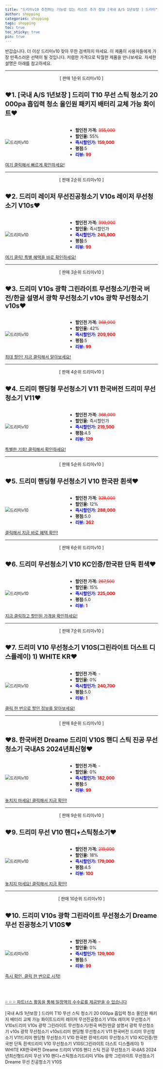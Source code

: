 ```yaml
---
title: "드리미v10 추천하는 기능성 있는 리스트 추가 정보 [국내 A/S 1년보장 ] 드리미"
author: shopping
categories: shopping
tags: shopping
toc: true
toc_sticky: true
pin: true
---
```

반갑습니다. 더 이상 드리미v10 찾아 무한 검색하지 마세요. 이 제품이 사용자들에게 가장 만족스러운 선택이 될 것입니다. 저렴한 가격으로 탁월한 제품을 만나보세요. 자세한 설명은 아래를 참고하세요.

---
<p class="toplist" style="margin: 0 auto; display: block; width: fit-content;">[ 판매 1순위 드리미v10 ]</p>

<h2><strong>❤️1. [국내 A/S 1년보장 ] 드리미 T10 무선 스틱 청소기 20 000pa 흡입력 청소 올인원 패키지 배터리 교체 가능 화이트❤️</strong></h2>

<div style="display: flex; align-items: center;">
    <div style="flex: 0.4;">
        <img src="https://thumbnail9.coupangcdn.com/thumbnails/remote/230x230ex/image/vendor_inventory/ac3f/125107b92b846ab7ad4eae80d15480a88d837b41299b1f5a2db2b139ae6c.jpg" alt="드리미v10" style="max-width: 100%;">
    </div>
    <div style="flex: 0.6; margin-left: 10px;">
        <ul>
            <li><strong>할인전 가격:</strong> <del style="color: red;">355,000</del></li>
            <li><strong>할인율:</strong> 55%</li>
            <li><span style='color:blue'><strong>즉시할인가:</strong></span> <span style='color:red'><strong>159,000</strong></span></li>
            <li><strong>평점:</strong>5</li>
            <li><span style='color:blue'><strong>리뷰:</strong></span> <span style='color:red'><strong>99</strong></span></li>
        </ul>
    </div>
</div>
<div class="center">
    <a href="https://William4Davisa.github.io?lptag=AF9450613&subid=githubio&pageKey=8207614078&traceid=V0-153&itemId=23547718871&vendorItemId=90573813850" class="myButton">
        여기 클릭해서 빠르게 확인하세요!
    </a>
</div>


---
<p class="toplist" style="margin: 0 auto; display: block; width: fit-content;">[ 판매 2순위 드리미v10 ]</p>

<h2><strong>❤️2. 드리미 레이저 무선진공청소기 V10s 레이저 무선청소기 V10s❤️</strong></h2>

<div style="display: flex; align-items: center;">
    <div style="flex: 0.4;">
        <img src="https://thumbnail9.coupangcdn.com/thumbnails/remote/230x230ex/image/vendor_inventory/88ca/0fdd244b53d194d1b561072e78dc0fab4c833df014ba4c72d0b4806cf371.jpg" alt="드리미v10" style="max-width: 100%;">
    </div>
    <div style="flex: 0.6; margin-left: 10px;">
        <ul>
            <li><strong>할인전 가격:</strong> <del style="color: red;">399,000</del></li>
            <li><strong>할인율:</strong> 즉시할인가</li>
            <li><span style='color:blue'><strong>즉시할인가:</strong></span> <span style='color:red'><strong>245,800</strong></span></li>
            <li><strong>평점:</strong>5</li>
            <li><span style='color:blue'><strong>리뷰:</strong></span> <span style='color:red'><strong>99</strong></span></li>
        </ul>
    </div>
</div>
<div class="center">
    <a href="https://William4Davisa.github.io?lptag=AF9450613&subid=githubio&pageKey=8171737923&traceid=V0-153&itemId=23342322607&vendorItemId=90373779245" class="myButton">
        여기 클릭! 특별 혜택을 바로 확인하세요!
    </a>
</div>


---
<p class="toplist" style="margin: 0 auto; display: block; width: fit-content;">[ 판매 3순위 드리미v10 ]</p>

<h2><strong>❤️3. 드리미 V10s 광학 그린라이트 무선청소기/한국 버전/한글 설명서 광학 무선청소기 v10s 광학 무선청소기 v10s❤️</strong></h2>

<div style="display: flex; align-items: center;">
    <div style="flex: 0.4;">
        <img src="https://thumbnail9.coupangcdn.com/thumbnails/remote/230x230ex/image/vendor_inventory/88ca/0fdd244b53d194d1b561072e78dc0fab4c833df014ba4c72d0b4806cf371.jpg" alt="드리미v10" style="max-width: 100%;">
    </div>
    <div style="flex: 0.6; margin-left: 10px;">
        <ul>
            <li><strong>할인전 가격:</strong> <del style="color: red;">368,000</del></li>
            <li><strong>할인율:</strong> 42%</li>
            <li><span style='color:blue'><strong>즉시할인가:</strong></span> <span style='color:red'><strong>209,900</strong></span></li>
            <li><strong>평점:</strong>5</li>
            <li><span style='color:blue'><strong>리뷰:</strong></span> <span style='color:red'><strong>99</strong></span></li>
        </ul>
    </div>
</div>
<div class="center">
    <a href="https://William4Davisa.github.io?lptag=AF9450613&subid=githubio&pageKey=8059351999&traceid=V0-153&itemId=22634201777&vendorItemId=89675455143" class="myButton">
        최대 할인! 지금 클릭해서 알아보세요!
    </a>
</div>


---
<p class="toplist" style="margin: 0 auto; display: block; width: fit-content;">[ 판매 4순위 드리미v10 ]</p>

<h2><strong>❤️4. 드리미 핸딩형 무선청소기 V11 한국버전 드리미 무선청소기 V11❤️</strong></h2>

<div style="display: flex; align-items: center;">
    <div style="flex: 0.4;">
        <img src="https://thumbnail8.coupangcdn.com/thumbnails/remote/230x230ex/image/vendor_inventory/a7b0/0ba8c4f1e99e5af05411210f6960dd9de8726d7d5ce5129c56a4d70ab29f.jpg" alt="드리미v10" style="max-width: 100%;">
    </div>
    <div style="flex: 0.6; margin-left: 10px;">
        <ul>
            <li><strong>할인전 가격:</strong> <del style="color: red;">368,000</del></li>
            <li><strong>할인율:</strong> 즉시할인가</li>
            <li><span style='color:blue'><strong>즉시할인가:</strong></span> <span style='color:red'><strong>219,500</strong></span></li>
            <li><strong>평점:</strong>4.5</li>
            <li><span style='color:blue'><strong>리뷰:</strong></span> <span style='color:red'><strong>129</strong></span></li>
        </ul>
    </div>
</div>
<div class="center">
    <a href="https://William4Davisa.github.io?lptag=AF9450613&subid=githubio&pageKey=7355181858&traceid=V0-153&itemId=18936786192&vendorItemId=87090077145" class="myButton">
        특별한 기회! 클릭해서 확인하세요!
    </a>
</div>


---
<p class="toplist" style="margin: 0 auto; display: block; width: fit-content;">[ 판매 5순위 드리미v10 ]</p>

<h2><strong>❤️5. 드리미 핸딩형 무선청소기 V10 한국판 흰색❤️</strong></h2>

<div style="display: flex; align-items: center;">
    <div style="flex: 0.4;">
        <img src="https://thumbnail9.coupangcdn.com/thumbnails/remote/230x230ex/image/vendor_inventory/e3e0/e871c8532ffdca766d9ea79f95c6f536c1deef28e095964c5975f074441a.jpg" alt="드리미v10" style="max-width: 100%;">
    </div>
    <div style="flex: 0.6; margin-left: 10px;">
        <ul>
            <li><strong>할인전 가격:</strong> <del style="color: red;">328,000</del></li>
            <li><strong>할인율:</strong> 12%</li>
            <li><span style='color:blue'><strong>즉시할인가:</strong></span> <span style='color:red'><strong>288,000</strong></span></li>
            <li><strong>평점:</strong>5.0</li>
            <li><span style='color:blue'><strong>리뷰:</strong></span> <span style='color:red'><strong>362</strong></span></li>
        </ul>
    </div>
</div>
<div class="center">
    <a href="https://William4Davisa.github.io?lptag=AF9450613&subid=githubio&pageKey=6444167818&traceid=V0-153&itemId=13960325958&vendorItemId=87090075427" class="myButton">
        클릭해서 지금 바로 혜택 확인!
    </a>
</div>


---
<p class="toplist" style="margin: 0 auto; display: block; width: fit-content;">[ 판매 6순위 드리미v10 ]</p>

<h2><strong>❤️6. 드리미 무선청소기 V10 KC인증/한국판 단독 흰색❤️</strong></h2>

<div style="display: flex; align-items: center;">
    <div style="flex: 0.4;">
        <img src="https://thumbnail9.coupangcdn.com/thumbnails/remote/230x230ex/image/vendor_inventory/e3e0/e871c8532ffdca766d9ea79f95c6f536c1deef28e095964c5975f074441a.jpg" alt="드리미v10" style="max-width: 100%;">
    </div>
    <div style="flex: 0.6; margin-left: 10px;">
        <ul>
            <li><strong>할인전 가격:</strong> <del style="color: red;">267,500</del></li>
            <li><strong>할인율:</strong> 15%</li>
            <li><span style='color:blue'><strong>즉시할인가:</strong></span> <span style='color:red'><strong>225,000</strong></span></li>
            <li><strong>평점:</strong>5.0</li>
            <li><span style='color:blue'><strong>리뷰:</strong></span> <span style='color:red'><strong>1</strong></span></li>
        </ul>
    </div>
</div>
<div class="center">
    <a href="https://William4Davisa.github.io?lptag=AF9450613&subid=githubio&pageKey=6530284193&traceid=V0-153&itemId=14501253207&vendorItemId=81947652848" class="myButton">
        지금 클릭하고 할인된 가격을 확인하세요!
    </a>
</div>


---
<p class="toplist" style="margin: 0 auto; display: block; width: fit-content;">[ 판매 7순위 드리미v10 ]</p>

<h2><strong>❤️7. 드리미 V10 무선청소기 V10S(그린라이트 더스트 디스플레이) 1) WHITE  KR❤️</strong></h2>

<div style="display: flex; align-items: center;">
    <div style="flex: 0.4;">
        <img src="https://thumbnail8.coupangcdn.com/thumbnails/remote/230x230ex/image/vendor_inventory/4400/bb9d49084c013d8e423842869a90792126128f95e1323071e7251e4b5ee8.jpg" alt="드리미v10" style="max-width: 100%;">
    </div>
    <div style="flex: 0.6; margin-left: 10px;">
        <ul>
            <li><strong>할인전 가격:</strong> <del style="color: red;">-</del></li>
            <li><strong>할인율:</strong> 0%</li>
            <li><span style='color:blue'><strong>즉시할인가:</strong></span> <span style='color:red'><strong>240,700</strong></span></li>
            <li><strong>평점:</strong>5.0</li>
            <li><span style='color:blue'><strong>리뷰:</strong></span> <span style='color:red'><strong>1</strong></span></li>
        </ul>
    </div>
</div>
<div class="center">
    <a href="https://William4Davisa.github.io?lptag=AF9450613&subid=githubio&pageKey=7691876951&traceid=V0-153&itemId=20571439234&vendorItemId=90141291296" class="myButton">
        클릭 한 번으로 할인 정보를 알아보세요!
    </a>
</div>


---
<p class="toplist" style="margin: 0 auto; display: block; width: fit-content;">[ 판매 8순위 드리미v10 ]</p>

<h2><strong>❤️8. 한국버전 Dreame 드리미 V10S 핸디 스틱 진공 무선청소기 국내AS 2024년최신형❤️</strong></h2>

<div style="display: flex; align-items: center;">
    <div style="flex: 0.4;">
        <img src="https://thumbnail10.coupangcdn.com/thumbnails/remote/230x230ex/image/vendor_inventory/7995/65dec6458a05f39ff3d69fcf580f6b0303b3504bf0616628d9d9e63b563c.jpg" alt="드리미v10" style="max-width: 100%;">
    </div>
    <div style="flex: 0.6; margin-left: 10px;">
        <ul>
            <li><strong>할인전 가격:</strong> <del style="color: red;">-</del></li>
            <li><strong>할인율:</strong> 0%</li>
            <li><span style='color:blue'><strong>즉시할인가:</strong></span> <span style='color:red'><strong>182,000</strong></span></li>
            <li><strong>평점:</strong>5</li>
            <li><span style='color:blue'><strong>리뷰:</strong></span> <span style='color:red'><strong>99</strong></span></li>
        </ul>
    </div>
</div>
<div class="center">
    <a href="https://William4Davisa.github.io?lptag=AF9450613&subid=githubio&pageKey=8166480473&traceid=V0-153&itemId=23304285931&vendorItemId=90336318067" class="myButton">
        놓치지 마세요! 클릭해서 지금 확인!
    </a>
</div>


---
<p class="toplist" style="margin: 0 auto; display: block; width: fit-content;">[ 판매 9순위 드리미v10 ]</p>

<h2><strong>❤️9. 드리미 무선 V10 핸디+스틱청소기❤️</strong></h2>

<div style="display: flex; align-items: center;">
    <div style="flex: 0.4;">
        <img src="https://thumbnail10.coupangcdn.com/thumbnails/remote/230x230ex/image/vendor_inventory/92f6/06b65f51e51686a9a597ffe3022dd78d36a18629633986a8dc3da827b28c.jpg" alt="드리미v10" style="max-width: 100%;">
    </div>
    <div style="flex: 0.6; margin-left: 10px;">
        <ul>
            <li><strong>할인전 가격:</strong> <del style="color: red;">219,000</del></li>
            <li><strong>할인율:</strong> 18%</li>
            <li><span style='color:blue'><strong>즉시할인가:</strong></span> <span style='color:red'><strong>179,000</strong></span></li>
            <li><strong>평점:</strong>4.5</li>
            <li><span style='color:blue'><strong>리뷰:</strong></span> <span style='color:red'><strong>100</strong></span></li>
        </ul>
    </div>
</div>
<div class="center">
    <a href="https://William4Davisa.github.io?lptag=AF9450613&subid=githubio&pageKey=1248997314&traceid=V0-153&itemId=2247411341&vendorItemId=71524885145" class="myButton">
        놓치지 마세요! 클릭해서 지금 확인!
    </a>
</div>


---
<p class="toplist" style="margin: 0 auto; display: block; width: fit-content;">[ 판매 10순위 드리미v10 ]</p>

<h2><strong>❤️10. 드리미 V10s 광학 그린라이트 무선청소기 Dreame 무선 진공청소기 V10S❤️</strong></h2>

<div style="display: flex; align-items: center;">
    <div style="flex: 0.4;">
        <img src="https://thumbnail8.coupangcdn.com/thumbnails/remote/230x230ex/image/vendor_inventory/1485/b8e32ea1abe1e96ca1ae594b728ba988f0017b6adddbed9fbd0039e56bc1.jpg" alt="드리미v10" style="max-width: 100%;">
    </div>
    <div style="flex: 0.6; margin-left: 10px;">
        <ul>
            <li><strong>할인전 가격:</strong> <del style="color: red;">-</del></li>
            <li><strong>할인율:</strong> 0%</li>
            <li><span style='color:blue'><strong>즉시할인가:</strong></span> <span style='color:red'><strong>129,900</strong></span></li>
            <li><strong>평점:</strong>5</li>
            <li><span style='color:blue'><strong>리뷰:</strong></span> <span style='color:red'><strong>99</strong></span></li>
        </ul>
    </div>
</div>
<div class="center">
    <a href="https://William4Davisa.github.io?lptag=AF9450613&subid=githubio&pageKey=6557305310&traceid=V0-153&itemId=14663869186&vendorItemId=81905001252" class="myButton">
        즉시 확인, 클릭 한 번으로 시작!
    </a>
</div>

<br><br><br>[💦 💦 💦 파트너스 활동을 통해 일정액의 수수료를 제공받을 수 있습니다](https://link.coupang.com/a/bcpT2c)<br><br>[국내 A/S 1년보장 ] 드리미 T10 무선 스틱 청소기 20 000pa 흡입력 청소 올인원 패키지 배터리 교체 가능 화이트드리미 레이저 무선진공청소기 V10s 레이저 무선청소기 V10s드리미 V10s 광학 그린라이트 무선청소기/한국 버전/한글 설명서 광학 무선청소기 v10s 광학 무선청소기 v10s드리미 핸딩형 무선청소기 V11 한국버전 드리미 무선청소기 V11드리미 핸딩형 무선청소기 V10 한국판 흰색드리미 무선청소기 V10 KC인증/한국판 단독 흰색드리미 V10 무선청소기 V10S(그린라이트 더스트 디스플레이) 1) WHITE  KR한국버전 Dreame 드리미 V10S 핸디 스틱 진공 무선청소기 국내AS 2024년최신형드리미 무선 V10 핸디+스틱청소기드리미 V10s 광학 그린라이트 무선청소기 Dreame 무선 진공청소기 V10S